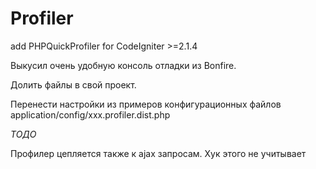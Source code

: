 # Profiler
add PHPQuickProfiler for CodeIgniter >=2.1.4

Выкусил очень удобную консоль отладки из Bonfire.

Долить файлы в свой проект.

Перенести настройки из примеров конфигурационных файлов application/config/xxx.profiler.dist.php

*ТОДО*

Профилер цепляется также к ajax запросам. Хук этого не учитывает
